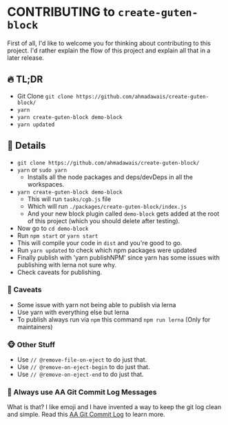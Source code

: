 # CONTRIBUTING to `create-guten-block`

First of all, I'd like to welcome you for thinking about contributing to this project. I'd rather explain the flow of this project and explain all that in a later release.

## 🔥 TL;DR

- Git Clone `git clone https://github.com/ahmadawais/create-guten-block/`
- `yarn`
- `yarn create-guten-block demo-block`
- `yarn updated`

## 📖 Details

- `git clone https://github.com/ahmadawais/create-guten-block/`
- `yarn` or `sudo yarn`
    - Installs all the node packages and deps/devDeps in all the workspaces.
- `yarn create-guten-block demo-block`
    - This will run `tasks/cgb.js` file
    - Which will run `./packages/create-guten-block/index.js`
    - And your new block plugin called `demo-block` gets added at the root of this project (which you should delete after testing).
- Now go to `cd demo-block`
- Run `npm start` or `yarn start`
- This will compile your code in `dist` and you're good to go.
- Run `yarn updated` to check which npm packages were updated
- Finally publish with 'yarn publishNPM' since yarn has some issues with publishing with lerna not sure why.
- Check caveats for publishing.

### 🤔 Caveats

- Some issue with yarn not being able to publish via lerna
- Use yarn with everything else but lerna
- To publish always run via `npm` this command `npm run lerna` (Only for maintainers)


### 🐵 Other Stuff

- Use `// @remove-file-on-eject` to do just that.
- Use `// @remove-on-eject-begin` to do just that.
- Use `// @remove-on-eject-end` to do just that.

### 🌟 Always use AA Git Commit Log Messages

What is that? I like emoji and I have invented a way to keep the git log clean and simple. Read this [AA Git Commit Log](https://gist.github.com/ahmadawais/815ea20134cf4616a6b2a965eb08f716) to learn more.